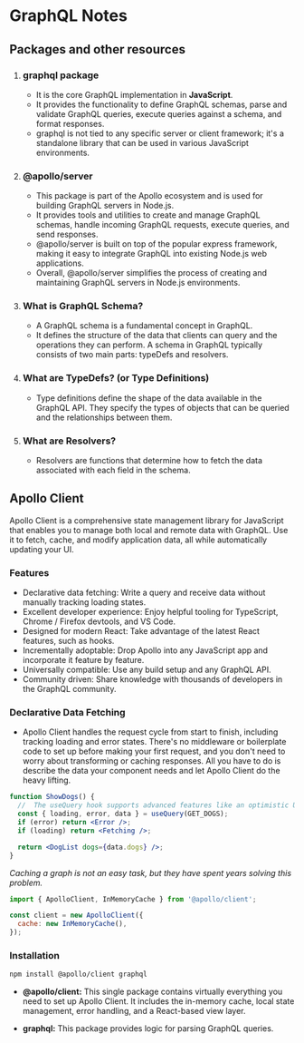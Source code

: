 # GraphQL Notes

## Packages and other resources

1. ### graphql package

   - It is the core GraphQL implementation in **JavaScript**.
   - It provides the functionality to define GraphQL schemas, parse and validate GraphQL queries, execute queries against a schema, and format responses.
   - graphql is not tied to any specific server or client framework; it's a standalone library that can be used in various JavaScript environments.

2. ### @apollo/server

   - This package is part of the Apollo ecosystem and is used for building GraphQL servers in Node.js.
   - It provides tools and utilities to create and manage GraphQL schemas, handle incoming GraphQL requests, execute queries, and send responses.
   - @apollo/server is built on top of the popular express framework, making it easy to integrate GraphQL into existing Node.js web applications.
   - Overall, @apollo/server simplifies the process of creating and maintaining GraphQL servers in Node.js environments.

3. ### What is GraphQL Schema?

   - A GraphQL schema is a fundamental concept in GraphQL.
   - It defines the structure of the data that clients can query and the operations they can perform. A schema in GraphQL typically consists of two main parts: typeDefs and resolvers.

4. ### What are TypeDefs? (or Type Definitions)

   - Type definitions define the shape of the data available in the GraphQL API. They specify the types of objects that can be queried and the relationships between them.

5. ### What are Resolvers?

   - Resolvers are functions that determine how to fetch the data associated with each field in the schema.

## Apollo Client

Apollo Client is a comprehensive state management library for JavaScript that enables you to manage both local and remote data with GraphQL. Use it to fetch, cache, and modify application data, all while automatically updating your UI.

### Features

- Declarative data fetching: Write a query and receive data without manually tracking loading states.
- Excellent developer experience: Enjoy helpful tooling for TypeScript, Chrome / Firefox devtools, and VS Code.
- Designed for modern React: Take advantage of the latest React features, such as hooks.
- Incrementally adoptable: Drop Apollo into any JavaScript app and incorporate it feature by feature.
- Universally compatible: Use any build setup and any GraphQL API.
- Community driven: Share knowledge with thousands of developers in the GraphQL community.

### Declarative Data Fetching

- Apollo Client handles the request cycle from start to finish, including tracking loading and error states. There's no middleware or boilerplate code to set up before making your first request, and you don't need to worry about transforming or caching responses. All you have to do is describe the data your component needs and let Apollo Client do the heavy lifting.

```jsx
function ShowDogs() {
  //  The useQuery hook supports advanced features like an optimistic UI, refetching, and pagination.
  const { loading, error, data } = useQuery(GET_DOGS);
  if (error) return <Error />;
  if (loading) return <Fetching />;

  return <DogList dogs={data.dogs} />;
}
```

_Caching a graph is not an easy task, but they have spent years solving this problem._

```jsx
import { ApolloClient, InMemoryCache } from '@apollo/client';

const client = new ApolloClient({
  cache: new InMemoryCache(),
});
```

### Installation

```bash
npm install @apollo/client graphql
```

- **@apollo/client:** This single package contains virtually everything you need to set up Apollo Client. It includes the in-memory cache, local state management, error handling, and a React-based view layer.

- **graphql:** This package provides logic for parsing GraphQL queries.
